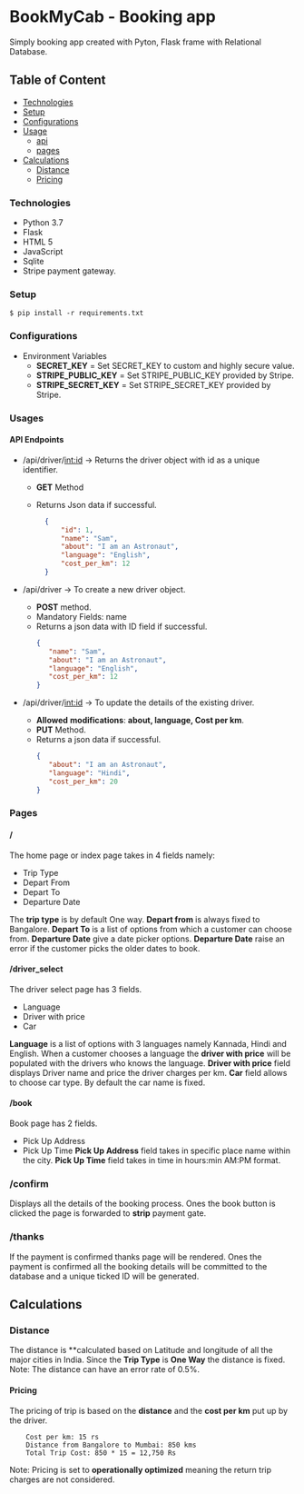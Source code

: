 # BookMyCab - Booking app

Simply booking app created with Pyton, Flask frame with Relational Database.

## Table of Content

* [Technologies](#technologies)
* [Setup](#setup)
* [Configurations](#configurations)
* [Usage](#usages)
  * [api](#api-endpoints)
  * [pages](#pages)
* [Calculations](#calculations)
  * [Distance](#distance)
  * [Pricing](#pricing)

### Technologies

* Python 3.7
* Flask
* HTML 5
* JavaScript
* Sqlite
* Stripe payment gateway.

### Setup

```
$ pip install -r requirements.txt
```

### Configurations

* Environment Variables
  * **SECRET_KEY** = Set SECRET_KEY to custom and highly secure value.
  * **STRIPE_PUBLIC_KEY** = Set STRIPE_PUBLIC_KEY provided by Stripe.
  * **STRIPE_SECRET_KEY** = Set STRIPE_SECRET_KEY provided by Stripe.

### Usages

#### API Endpoints

* /api/driver/<int:id> -> Returns the driver object with id as a unique identifier. 
  * **GET** Method
  * Returns Json data if successful.
    
    ```json
      {
          "id": 1,
          "name": "Sam",
          "about": "I am an Astronaut",
          "language": "English",
          "cost_per_km": 12
      }
    ```

* /api/driver -> To create a new driver object.
  
  * **POST** method.
  * Mandatory Fields: name
  * Returns a json data with ID field if successful.
    ```json
    {
       "name": "Sam",
       "about": "I am an Astronaut",
       "language": "English",
       "cost_per_km": 12
    }
    ```

* /api/driver/<int:id>  -> To update the details of the existing driver.
  * **Allowed** **modifications**: **about, language, Cost per km**.
  * **PUT** Method.
  * Returns a json data if successful.
    ```json
    {
       "about": "I am an Astronaut",
       "language": "Hindi",
       "cost_per_km": 20
    }
    ```

### Pages

#### /
The home page or index page takes in 4 fields namely:
* Trip Type
* Depart From
* Depart To
* Departure Date

The **trip type** is by default One way. **Depart from** is always fixed to Bangalore.
**Depart To** is a list of options from which a customer can choose from. **Departure Date**
give a date picker options.
**Departure Date** raise an error if the customer picks the older dates to book.

#### /driver_select
The driver select page has 3 fields.
* Language
* Driver with price
* Car

**Language** is a list of options with 3 languages namely Kannada, Hindi and English. 
When a customer chooses a language the **driver with price** will be populated with the drivers
who knows the language.
**Driver with price** field displays Driver name and price the driver charges per km.
**Car** field allows to choose car type. By default the car name is fixed.

#### /book
Book page has 2 fields.
* Pick Up Address
* Pick Up Time
**Pick Up Address** field takes in specific place name within the city.
**Pick Up Time** field takes in time in hours:min AM:PM format.

### /confirm
Displays all the details of the booking process.
Ones the book button is clicked the page is forwarded to **strip** payment gate.

### /thanks
If the payment is confirmed thanks page will be rendered. 
Ones the payment is confirmed all the booking details will be committed to the database and 
a unique ticked ID will be generated.

## Calculations

### Distance
The distance is **calculated based on Latitude and longitude of all the major cities in India. Since the **Trip Type** is **One Way** the distance is fixed.
Note: The distance can have an error rate of 0.5%.

#### Pricing

The pricing of trip is based on the **distance** and the **cost per km** put up by the driver.
```text
    Cost per km: 15 rs
    Distance from Bangalore to Mumbai: 850 kms
    Total Trip Cost: 850 * 15 = 12,750 Rs
```
Note: Pricing is set to **operationally optimized** meaning the return trip charges are not considered.